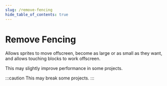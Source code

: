 ```yaml
---
slug: /remove-fencing
hide_table_of_contents: true
---
```


# Remove Fencing

Allows sprites to move offscreen, become as large or as small as they want, and allows touching blocks to work offscreen.

This may slightly improve performance in some projects.

:::caution
This may break some projects.
:::
